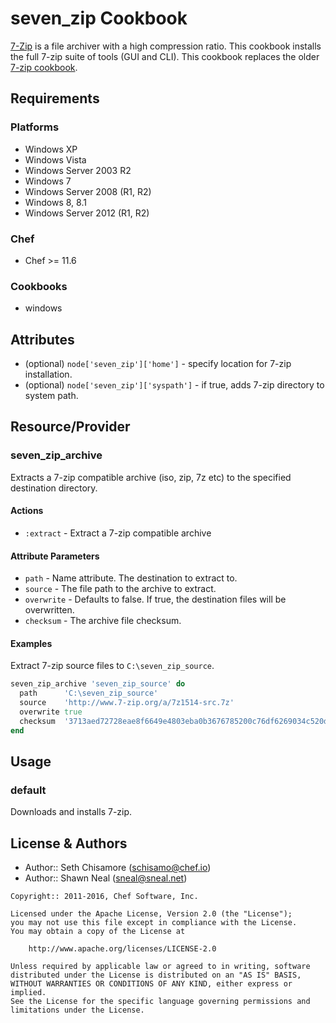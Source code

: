 seven_zip Cookbook
==============
[7-Zip](http://www.7-zip.org/) is a file archiver with a high compression ratio. This cookbook installs the full 7-zip suite of tools (GUI and CLI). This cookbook replaces the older [7-zip cookbook](https://github.com/sneal/7-zip).


Requirements
------------
### Platforms
- Windows XP
- Windows Vista
- Windows Server 2003 R2
- Windows 7
- Windows Server 2008 (R1, R2)
- Windows 8, 8.1
- Windows Server 2012 (R1, R2)

### Chef
- Chef >= 11.6

### Cookbooks
- windows


Attributes
----------
- (optional) `node['seven_zip']['home']` - specify location for 7-zip installation.
- (optional) `node['seven_zip']['syspath']` - if true, adds 7-zip directory to system path.

Resource/Provider
-----------------
### seven_zip_archive

Extracts a 7-zip compatible archive (iso, zip, 7z etc) to the specified destination directory.

#### Actions
- `:extract` - Extract a 7-zip compatible archive

#### Attribute Parameters
- `path` - Name attribute. The destination to extract to.
- `source` - The file path to the archive to extract.
- `overwrite` - Defaults to false. If true, the destination files will be overwritten.
- `checksum` - The archive file checksum.

#### Examples
Extract 7-zip source files to `C:\seven_zip_source`.

```ruby
seven_zip_archive 'seven_zip_source' do
  path      'C:\seven_zip_source'
  source    'http://www.7-zip.org/a/7z1514-src.7z'
  overwrite true
  checksum  '3713aed72728eae8f6649e4803eba0b3676785200c76df6269034c520df4bbd5'
end
```

Usage
-----
### default
Downloads and installs 7-zip.

License & Authors
-----------------
- Author:: Seth Chisamore (<schisamo@chef.io>)
- Author:: Shawn Neal (<sneal@sneal.net>)

```text
Copyright:: 2011-2016, Chef Software, Inc.

Licensed under the Apache License, Version 2.0 (the "License");
you may not use this file except in compliance with the License.
You may obtain a copy of the License at

    http://www.apache.org/licenses/LICENSE-2.0

Unless required by applicable law or agreed to in writing, software
distributed under the License is distributed on an "AS IS" BASIS,
WITHOUT WARRANTIES OR CONDITIONS OF ANY KIND, either express or implied.
See the License for the specific language governing permissions and
limitations under the License.
```

